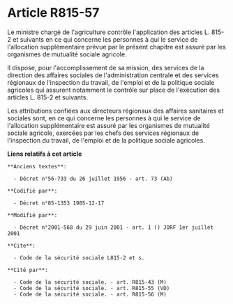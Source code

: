 # Article R815-57

Le ministre chargé de l'agriculture    contrôle l'application des articles L. 815-2 et suivants en ce qui concerne les
personnes à qui le service de l'allocation supplémentaire prévue par le présent chapitre est assuré par les organismes de
mutualité sociale agricole. 

Il dispose, pour l'accomplissement de sa mission, des services de la direction des affaires sociales de l'administration
centrale et des services régionaux de l'inspection du travail, de l'emploi et de la politique sociale agricoles qui assurent
notamment le contrôle sur place de l'exécution des articles L. 815-2 et suivants. 

Les attributions confiées aux directeurs régionaux des affaires sanitaires et sociales sont, en ce qui concerne les personnes
à qui le service de l'allocation supplémentaire est assuré par les organismes de mutualité sociale agricole, exercées par les
chefs des services régionaux de l'inspection du travail, de l'emploi et de la politique sociale agricoles.

**Liens relatifs à cet article**

	**Anciens textes**:

	  - Décret n°56-733 du 26 juillet 1956 - art. 73 (Ab)

	**Codifié par**:

	  - Décret n°85-1353 1985-12-17

	**Modifié par**:

	  - Décret n°2001-568 du 29 juin 2001 - art. 1 () JORF 1er juillet 2001

	**Cite**:

	  - Code de la sécurité sociale L815-2 et s.

	**Cité par**:

	  - Code de la sécurité sociale. - art. R815-43 (M)
	  - Code de la sécurité sociale. - art. R815-55 (VD)
	  - Code de la sécurité sociale. - art. R815-56 (M)
